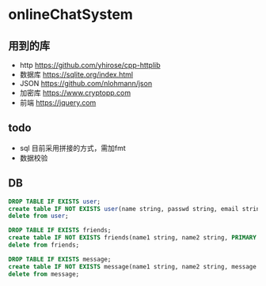 # onlineChatSystem

## 用到的库

* http <https://github.com/yhirose/cpp-httplib>
* 数据库 <https://sqlite.org/index.html>
* JSON <https://github.com/nlohmann/json>
* 加密库 <https://www.cryptopp.com>
* 前端 <https://jquery.com>

## todo

* sql 目前采用拼接的方式，需加fmt
* 数据校验

## DB 

```sql
DROP TABLE IF EXISTS user;
create table IF NOT EXISTS user(name string, passwd string, email string, PRIMARY KEY (name));
delete from user;

DROP TABLE IF EXISTS friends;
create table IF NOT EXISTS friends(name1 string, name2 string, PRIMARY KEY (name1, name2));
delete from friends;

DROP TABLE IF EXISTS message;
create table IF NOT EXISTS message(name1 string, name2 string, message string, time int);
delete from message;
```
